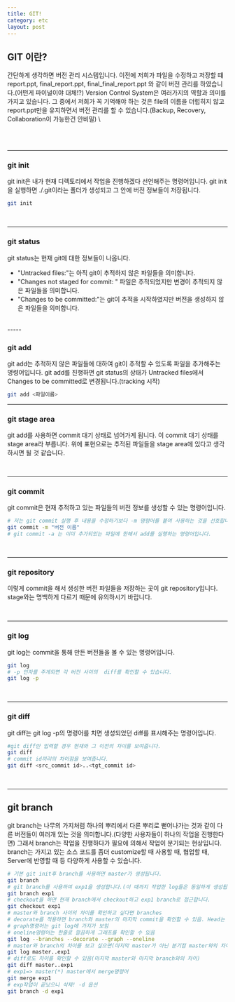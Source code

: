 ```yaml
---
title: GIT!
category: etc
layout: post
---
```


## GIT 이란?
간단하게 생각하면 버전 관리 시스템입니다. 이전에 저희가 파일을 수정하고 저장할 떄 report.ppt, final\_report.ppt, final\_final\_report.ppt 와 같이 버전 관리를 하였습니다.(어떤게 파이널이야 대체!?) Version Control System은 여러가지의 역할과 의미를 가지고 있습니다. 그 중에서 저희가 꼭 기억해야 하는 것은 file의 이름을 더럽히지 않고 report.ppt만을 유지하면서 버전 관리를 할 수 있습니다.(Backup, Recovery, Collaboration이 가능한건 안비밀) \

<br><br>

-----

### git init
git init은 내가 현재  디렉토리에서 작업을 진행하겠다 선언해주는 명령어입니다. git init을 실행하면 ./.git이라는 폴더가 생성되고 그 안에 버전 정보들이 저장됩니다. 
```bash
git init
```

<br>

-----

### git status
git status는 현재 git에 대한 정보들이 나옵니다. 
* "Untracked files:"는 아직 git이 추적하지 않은 파일들을 의미합니다.
* "Changes not staged for commit: " 파일은 추적되었지만 변경이 추적되지 않은 파일들을 의미합니다.
* "Changes to be committed:"는 git이 추적을 시작하였지만 버전을 생성하지 않은 파일들을 의미합니다.

<br>
-----

### git add
git add는 추적하지 않은 파일들에 대하여 git이 추적할 수 있도록 파일을 추가해주는 명령어입니다. git add를 진행하면 git status의 상태가 Untracked files에서 Changes to be committed로 변경됩니다.(tracking 시작) 
```bash
git add <파일이름>
```

-----
### git stage area
git add를 사용하면 commit 대기 상태로 넘어가게 됩니다. 이 commit 대기 상태를 stage area라 부릅니다. 위에 표현으로는 추적된 파일들을 stage area에 있다고 생각하시면 될 것 같습니다.

<br>

-----
### git commit
git commit은 현재 추적하고 있는 파일들의 버전 정보를 생성할 수 있는 명령어입니다. 
```bash
# 저는 git commit 실행 후 내용을 수정하기보다 -m 명령어를 붙여 사용하는 것을 선호합니다.
git commit -m "버전 이름" 
# git commit -a 는 이미 추가되있는 파일에 한해서 add를 실행하는 명령어입니다.
```

<br>

-----
### git repository
이렇게 commit을 해서 생성한 버전 파일들을 저장하는 곳이 git repository입니다. stage와는 명백하게 다르기 때문에 유의하시기 바랍니다.


<br>

-----
### git log
git log는 commit을 통해 만든 버전들을 볼 수 있는 명령어입니다.
```bash
git log
# -p 인자를 주게되면 각 버전 사이의  diff를 확인할 수 있습니다.
git log -p
```

<br>

-----
### git diff
git diff는 git log -p의 명령어를 치면 생성되었던 diff를 표시해주는 명령어입니다.
```bash
#git diff만 입력할 경우 현재와 그 이전의 차이를 보여줍니다.
git diff
# commit id끼리의 차이점을 보여줍니다.
git diff <src_commit id>..<tgt_commit id>
```

<br>

-----
## git branch
git branch는 나무의 가지처럼 하나의 뿌리에서 다른 뿌리로 뻗어나가는 것과 같이 다른 버전들이 여러개 있는 것을 의미합니다.(다양한 사용자들이 하나의 작업을 진행한다면) 그래서 branch는 작업을 진행하다가 필요에 의해서 작업이 분기되는 현상입니다. branch는 가지고 있는 소스 코드를 좀더 customize할 때 사용할 때, 협업할 때, Server에 반영할 때 등 다양하게 사용할 수 있습니다.
```bash
# 기본 git init후 branch를 사용하면 master가 생성됩니다.
git branch
# git branch를 사용하여 exp1을 생성합니다.(이 때까지 작업한 log들은 동일하게 생성됩니다.)
git branch exp1
# checkout을 하면 현재 branch에서 checkout하고 exp1 branch로 접근합니다.
git checkout exp1
# master와 branch 사이의 차이를 확인하고 싶다면 branches
# decorate를 적용하면 branch와 master의 마지막 commit을 확인할 수 있음. Head는 git branch의 현재 checkout 
# graph명령어는 git log에 가지가 보임
# oneline명령어는 한줄로 깔끔하게 그래프를 확인할 수 있음
git log --branches --decorate --graph --oneline
# master와 branch의 차이를 보고 싶으면(마지막 master가 아닌 분기점 master와의 차이)
git log master..exp1
# diff로도 차이를 확인할 수 있음(마지막 master와 마지막 branch와의 차이)
git diff master..exp1
# exp1=> master(*) master에서 merge명령어
git merge exp1
# exp작업이 끝났으니 삭제! -d 옵션
git branch -d exp1
```
